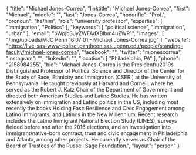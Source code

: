 {
  "title": "Michael Jones-Correa",
  "linktitle": "Michael Jones-Correa",
  "first": "Michael",
  "middle": "",
  "last": "Jones-Correa",
  "honorific": "Prof.",
  "pronoun": "he/him",
  "role": "university professor",
  "expertise": [
    "Immigration",
    "Politics"
  ],
  "keywords": [
    "political science",
    "immigration",
    "urban"
  ],
  "email": "bWpjb3JyZWFAdXBlbm4uZWR1",
  "images": [
    "/img/uploads/MJC Penn 16.07 01 - Michael Jones-Correa.jpg"
  ],
  "website": "https://live-sas-www-polisci.pantheon.sas.upenn.edu/people/standing-faculty/michael-jones-correa",
  "facebook": "",
  "twitter": "mjonescorrea",
  "instagram": "",
  "linkedin": "",
  "location": [
    "Philadelphia, PA"
  ],
  "phone": "2158984255",
  "bio": "Michael Jones-Correa is the President\u2019s Distinguished Professor of Political Science and Director of the Center for the Study of Race, Ethnicity and Immigration (CSERI) at the University of Pennsylvania.  He taught previously at Harvard and Cornell, where he served as the Robert J. Katz Chair of the Department of Government and directed both American Studies and Latino Studies. He has written extensively on immigration and Latino politics in the US, including most recently the books Holding Fast: Resilience and Civic Engagement among Latino Immigrants, and Latinos in the New Millennium.  Recent research includes the Latino Immigrant National Election Study (LINES), surveys fielded before and after the 2016 elections, and an investigation into immigrant/native-born contract, trust and civic engagement in Philadelphia and Atlanta, among other projects. He currently serves as Chair of the Board of Trustees of the Russell Sage Foundation.",
  "layout": "person"
}
